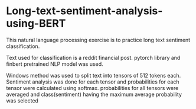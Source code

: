 # Long-text-sentiment-analysis-using-BERT

This natural language processing exercise is to practice long text sentiment classification.

Text used for classification is a reddit financial post. pytorch library and finbert pretrained NLP model was used.

Windows method was used to split text into tensors of 512 tokens each. 
Sentiment analysis was done for each tensor and probabilities for each tensor were calculated using softmax. 
probabilities for all tensors were averaged and class(sentiment) having the maximum average probability was selected
